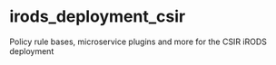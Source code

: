 # irods_deployment_csir
Policy rule bases, microservice plugins and more for the CSIR iRODS deployment
